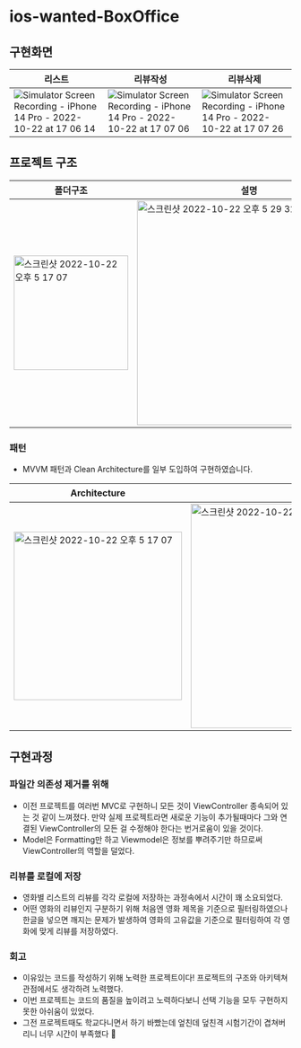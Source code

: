 # ios-wanted-BoxOffice

## 구현화면

| 리스트   | 리뷰작성 | 리뷰삭제 |
|---|--| --|
| ![Simulator Screen Recording - iPhone 14 Pro - 2022-10-22 at 17 06 14](https://user-images.githubusercontent.com/37897873/197328394-ae1816d3-ea05-4363-97d6-45709917f793.gif) |  ![Simulator Screen Recording - iPhone 14 Pro - 2022-10-22 at 17 07 06](https://user-images.githubusercontent.com/37897873/197328408-93fca27a-7445-4f24-a11c-7acd84134fbd.gif) |  ![Simulator Screen Recording - iPhone 14 Pro - 2022-10-22 at 17 07 26](https://user-images.githubusercontent.com/37897873/197328586-56846910-0992-4759-9fa5-4b796ec9df91.gif)

## 프로젝트 구조
|폴더구조|설명|
|--|--|
<img width="204" alt="스크린샷 2022-10-22 오후 5 17 07" src="https://user-images.githubusercontent.com/37897873/197328695-49094696-d3f1-4b0f-87e8-996056868f3b.png"> | <img width="400" alt="스크린샷 2022-10-22 오후 5 29 31" src="https://user-images.githubusercontent.com/37897873/197329604-52a71fdd-d506-4880-9bbd-350d84734338.png"> 

### 패턴
- MVVM 패턴과 Clean Architecture를 일부 도입하여 구현하였습니다.


| Architecture | 설명 | 
| -- | --- |
| <img width="300" alt="스크린샷 2022-10-22 오후 5 17 07" src="https://user-images.githubusercontent.com/37897873/197329728-ca24391e-3bd8-43dc-ac7c-6f62e953daed.png"> | <img width="400" alt="스크린샷 2022-10-22 오후 5 17 07" src="https://user-images.githubusercontent.com/37897873/197330024-97090472-d7fe-4946-9533-aa66a55aca6e.png"> |


## 구현과정
### 파일간 의존성 제거를 위해
- 이전 프로젝트를 여러번 MVC로 구현하니 모든 것이 ViewController 종속되어 있는 것 같이 느껴졌다. 만약 실제 프로젝트라면 새로운 기능이 추가될때마다 그와 연결된 ViewController의 모든 걸 수정해야 한다는 번거로움이 있을 것이다.
- Model은 Formatting만 하고 Viewmodel은 정보를 뿌려주기만 하므로써 ViewController의 역할을 덜었다.
### 리뷰를 로컬에 저장
- 영화별 리스트의 리뷰를 각각 로컬에 저장하는 과정속에서 시간이 꽤 소요되었다. 
- 어떤 영화의 리뷰인지 구분하기 위해 처음엔 영화 제목을 기준으로 필터링하였으나 한글을 넣으면 깨지는 문제가 발생하여 영화의 고유값을 기준으로 필터링하여 각 영화에 맞게 리뷰를 저장하였다.
### 회고
- 이유있는 코드를 작성하기 위해 노력한 프로젝트이다! 프로젝트의 구조와 아키텍쳐 관점에서도 생각하려 노력했다.
- 이번 프로젝트는 코드의 품질을 높이려고 노력하다보니 선택 기능을 모두 구현하지 못한 아쉬움이 있었다.
- 그전 프로젝트때도 학교다니면서 하기 바빴는데 엎친데 덮친격 시험기간이 겹쳐버리니 너무 시간이 부족했다 🥹
